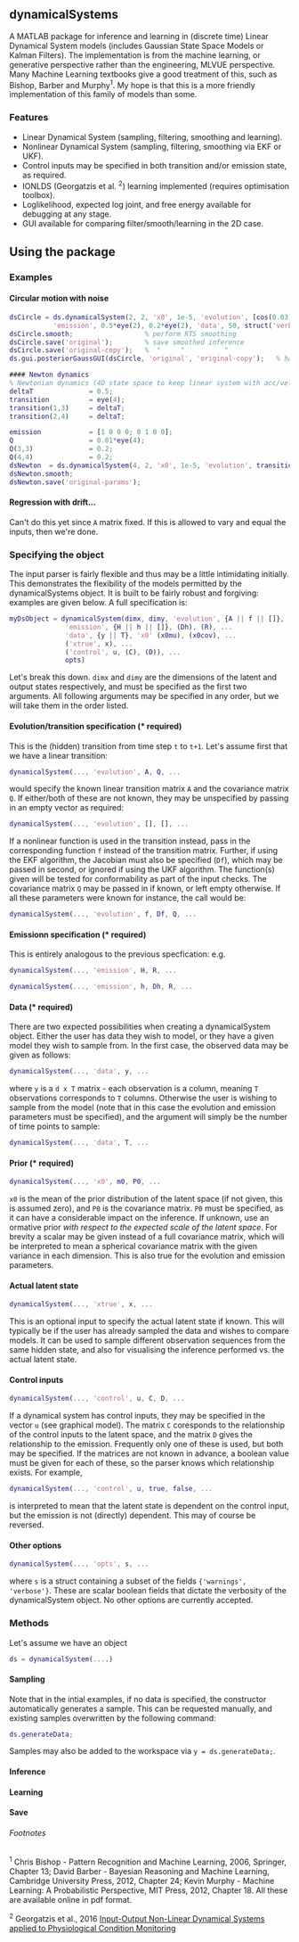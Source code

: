 ## dynamicalSystems
A MATLAB package for inference and learning in (discrete time) Linear Dynamical System models (includes Gaussian State Space Models or Kalman Filters). The implementation is from the machine learning, or generative perspective rather than the engineering, MLVUE perspective. Many Machine Learning textbooks give a good treatment of this, such as Bishop, Barber and Murphy<sup>1</sup>. My hope is that this is a more friendly implementation of this family of models than some. 

### Features
* Linear Dynamical System (sampling, filtering, smoothing and learning).
* Nonlinear Dynamical System (sampling, filtering, smoothing via EKF or UKF).
* Control inputs may be specified in both transition and/or emission state, as required.
* IONLDS (Georgatzis et al. <sup>2</sup>) learning implemented (requires optimisation toolbox).
* Loglikelihood, expected log joint, and free energy available for debugging at any stage.
* GUI available for comparing filter/smooth/learning in the 2D case.

## Using the package
### Examples

#### Circular motion with noise
```matlab
dsCircle = ds.dynamicalSystem(2, 2, 'x0', 1e-5, 'evolution', [cos(0.03) -sin(0.03); sin(0.03) cos(0.03)], eye(2), ...
           'emission', 0.5*eye(2), 0.2*eye(2), 'data', 50, struct('verbose', false));   % sample from circular path
dsCircle.smooth;                  % perform RTS smoothing
dsCircle.save('original');        % save smoothed inference
dsCircle.save('original-copy');   %  "     "          "
ds.gui.posteriorGaussGUI(dsCircle, 'original', 'original-copy');   % hack to use the GUI for easy viewing
```

```matlab
#### Newton dynamics
% Newtonian dynamics (4D state space to keep linear system with acc/veloc)
deltaT              = 0.5;
transition          = eye(4);
transition(1,3)     = deltaT;
transition(2,4)     = deltaT;

emission            = [1 0 0 0; 0 1 0 0];
Q                   = 0.01*eye(4);
Q(3,3)              = 0.2;
Q(4,4)              = 0.2;
dsNewton  = ds.dynamicalSystem(4, 2, 'x0', 1e-5, 'evolution', transition, Q, 'emission', emission, 5*eye(2), 'data', 100);
dsNewton.smooth;
dsNewton.save('original-params');
```

#### Regression with drift...
Can't do this yet since `A` matrix fixed. If this is allowed to vary and equal the inputs, then we're done.

### Specifying the object
The input parser is fairly flexible and thus may be a little intimidating initially. This demonstrates the flexibility of the models permitted by the dynamicalSystems object. It is built to be fairly robust and forgiving: examples are given below. A full specification is:

```matlab
myDsObject = dynamicalSystem(dimx, dimy, 'evolution', {A || f || []}, (Df), (Q), ...
              'emission', {H || h || []}, (Dh), (R), ...
              'data', {y || T}, 'x0' (x0mu), (x0cov), ...
              ('xtrue', x), ...
              ('control', u, (C), (D)), ...
              opts)
```
Let's break this down. `dimx` and `dimy` are the dimensions of the latent and output states respectively, and must be specified as the first two arguments. All following arguments may be specified in any order, but we will take them in the order listed. 

#### Evolution/transition specification (* required)
This is the (hidden) transition from time step `t` to `t+1`. Let's assume first that we have a linear transition:

```matlab
dynamicalSystem(..., 'evolution', A, Q, ...
```
would specify the known linear transition matrix `A` and the covariance matrix `Q`. If either/both of these are not known, they may be unspecified by passing in an empty vector as required:

```matlab
dynamicalSystem(..., 'evolution', [], [], ...
```

If a nonlinear function is used in the transition instead, pass in the corresponding function `f` instead of the transition matrix. Further, if using the EKF algorithm, the Jacobian must also be specified (`Df`), which may be passed in second, or ignored if using the UKF algorithm. The function(s) given will be tested for conformability as part of the input checks. The covariance matrix `Q` may be passed in if known, or left empty otherwise. If all these parameters were known for instance, the call would be:

```matlab
dynamicalSystem(..., 'evolution', f, Df, Q, ...
```

#### Emissionn specification (* required)
This is entirely analogous to the previous specfication: e.g.
```matlab
dynamicalSystem(..., 'emission', H, R, ...
```
```matlab
dynamicalSystem(..., 'emission', h, Dh, R, ...
```

#### Data (* required)
There are two expected possibilities when creating a dynamicalSystem object. Either the user has data they wish to model, or they have a given model they wish to sample from. In the first case, the observed data may be given as follows:
```matlab
dynamicalSystem(..., 'data', y, ...
```
where `y` is a `d x T` matrix - each observation is a column, meaning `T` observations corresponds to `T` columns. Otherwise the user is wishing to sample from the model (note that in this case the evolution and emission parameters must be specified), and the argument will simply be the number of time points to sample:
```matlab
dynamicalSystem(..., 'data', T, ...
```
#### Prior (* required)
```matlab
dynamicalSystem(..., 'x0', m0, P0, ...
```
`x0` is the mean of the prior distribution of the latent space (if not given, this is assumed zero), and `P0` is the covariance matrix. `P0` must be specified, as it can have a considerable impact on the inference. If unknown, use an ormative prior *with respect to the expected scale of the latent space*. For brevity a scalar may be given instead of a full covariance matrix, which will be interpreted to mean a spherical covariance matrix with the given variance in each dimension. This is also true for the evolution and emission parameters.

#### Actual latent state
```matlab
dynamicalSystem(..., 'xtrue', x, ...
```
This is an optional input to specify the actual latent state if known. This will typically be if the user has already sampled the data and wishes to compare models. It can be used to sample different observation sequences from the same hidden state, and also for visualising the inference performed vs. the actual latent state.

#### Control inputs
```matlab
dynamicalSystem(..., 'control', u, C, D, ...
```
If a dynamical system has control inputs, they may be specified in the vector `u` (see graphical model). The matrix `C` coresponds to the relationship of the control inputs to the latent space, and the matrix `D` gives the relationship to the emission. Frequently only one of these is used, but both may be specified. If the matrices are not known in advance, a boolean value must be given for each of these, so the parser knows which relationship exists. For example,
```matlab
dynamicalSystem(..., 'control', u, true, false, ...
```
is interpreted to mean that the latent state is dependent on the control input, but the emission is not (directly) dependent. This may of course be reversed.

#### Other options
```matlab
dynamicalSystem(..., 'opts', s, ...
```
where `s` is a struct containing a subset of the fields `{'warnings', 'verbose'}`. These are scalar boolean fields that dictate the verbosity of the dynamicalSystem object. No other options are currently accepted.

### Methods
Let's assume we have an object
```matlab
ds = dynamicalSystem(....)
```

#### Sampling
Note that in the intial examples, if no data is specified, the constructor automatically generates a sample. This can be requested manually, and existing samples overwritten by the following command:
```matlab
ds.generateData;
```
Samples may also be added to the workspace via `y = ds.generateData;`.

#### Inference

#### Learning

#### Save



###### Footnotes
<sup>1</sup> Chris Bishop - Pattern Recognition and Machine Learning, 2006, Springer, Chapter 13; David Barber - Bayesian Reasoning and Machine Learning, Cambridge University Press, 2012, Chapter 24; Kevin Murphy - Machine Learning: A Probabilistic Perspective, MIT Press, 2012, Chapter 18. All these are available online in pdf format.

<sup>2</sup> Georgatzis et al., 2016 [Input-Output Non-Linear Dynamical Systems applied to Physiological Condition Monitoring](https://arxiv.org/abs/1608.00242)
